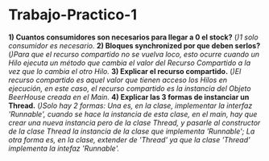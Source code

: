 # Trabajo-Practico-1

**1) Cuantos consumidores son necesarios para llegar a 0 el stock?** (*)1 solo consumidor es necesario.*
**2) Bloques synchronized por que deben serlos?** (*)Para que el recurso compartido no se vuelva loco, esto ocurre cuando un Hilo ejecuta un método que cambia el valor del Recurso Compartido a la vez que lo cambia el otro Hilo.*
**3) Explicar el recurso compartido.** (*)El recurso compartido es aquel valor que tienen acceso los Hilos en ejecución, en este caso, el recurso compartido es la instancia del Objeto BeerHouse creada en el Main.*
**4) Explicar las 3 formas de instanciar un Thread.** (*)Solo hay 2 formas: Una es, en la clase, implementar la interfaz 'Runnable', cuando se hace la instancia de esta clase, en el main, hay que crear una nueva instancia pero de la clase Thread, y pasarle al constructor de la clase Thread la instancia de la clase que implementa 'Runnable'; La otra forma es, en la clase, extender de 'Thread' ya que la clase 'Thread' implementa la intefaz 'Runnable'.*
